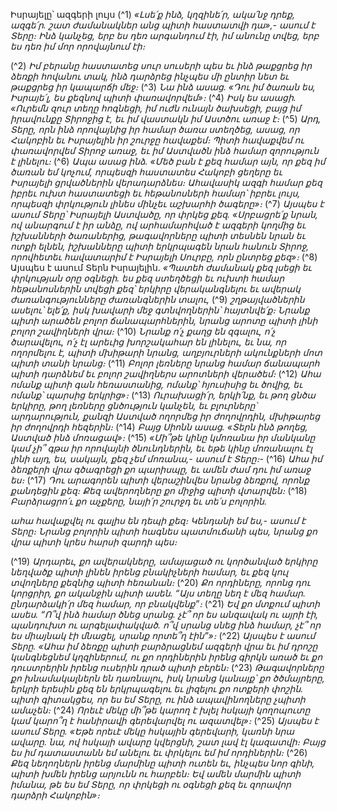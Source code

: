 
Իսրայելը՝ ազգերի լույս
(^1) _«Լսե՛ք ինձ, կղզինե՛ր,
ակա՛նջ դրեք, ազգե՛ր.
շատ ժամանակներ անց պիտի հաստատվի դա»,- ասում է Տերը։
Ինձ կանչեց, երբ ես դեռ արգանդում էի,
իմ անունը տվեց, երբ ես դեռ իմ մոր որովայնում էի։_


(^2) _Իմ բերանը հաստատեց սուր սուսերի պես
եւ ինձ թաքցրեց իր ձեռքի հովանու տակ,
ինձ դարձրեց ինչպես մի ընտիր նետ եւ թաքցրեց իր կապարճի մեջ։_
(^3) _Նա ինձ ասաց.
«Դու իմ ծառան ես, Իսրայե՛լ,
ես քեզնով պիտի փառավորվեմ»։_
(^4) _Իսկ ես ասացի.
«Ուրեմն զուր տեղը հոգնեցի,
իմ ուժն ունայն ծախսեցի,
բայց իմ իրավունքը Տիրոջից է,
եւ իմ վաստակն իմ Աստծու առաջ է։_
(^5) _Արդ, Տերը, որն ինձ որովայնից իր համար ծառա ստեղծեց,
ասաց, որ Հակոբին եւ Իսրայելին իր շուրջը հավաքեմ։
Պիտի հավաքվեմ ու փառավորվեմ Տիրոջ առաջ,
եւ իմ Աստվածն ինձ համար զորություն է լինելու։_
(^6) _Ապա ասաց ինձ.
«Մեծ բան է քեզ համար այն, որ քեզ իմ ծառան եմ կոչում,
որպեսզի հաստատես Հակոբի ցեղերը
եւ Իսրայելի ցրվածներին վերադարձնես։
Ահավասիկ ազգի համար քեզ իբրեւ ուխտ հաստատեցի
եւ հեթանոսների համար՝ իբրեւ լույս,
որպեսզի փրկություն լինես մինչեւ աշխարհի ծագերը»։_
(^7) _Այսպես է ասում Տերը՝
Իսրայելի Աստվածը, որ փրկեց քեզ.
«Սրբացրե՛ք նրան, ով անարգում է իր անձը,
ով արհամարհված է ազգերի կողմից եւ իշխանների ծառաներից,
թագավորները պիտի տեսնեն նրան եւ ոտքի ելնեն,
իշխանները պիտի երկրպագեն նրան հանուն Տիրոջ, որովհետեւ հավատարիմ է
Իսրայելի Սուրբը, որն ընտրեց քեզ»։_
(^8) Այսպես է ասում Տերն Իսրայելին.
_«Պատեհ ժամանակ քեզ լսեցի
եւ փրկության օրը օգնեցի.
ես քեզ ստեղծեցի եւ ուխտի համար հեթանոսներին տվեցի քեզ՝
երկիրը վերականգնելու եւ ավերակ ժառանգությունները ժառանգներին տալու,_
(^9) _շղթայվածներին ասելու՝ ելե՛ք,
իսկ խավարի մեջ գտնվողներին՝ հայտնվե՛ք։
Նրանք պիտի արածեն բոլոր ճանապարհներին,
նրանց արոտը պիտի լինի բոլոր շավիղների վրա։_
(^10) _Նրանք ո՛չ քաղց են զգալու, ո՛չ ծարավելու,
ո՛չ էլ արեւից խորշակահար են լինելու,
եւ նա, որ ողորմելու է, պիտի մխիթարի նրանց,
աղբյուրների ակունքների մոտ պիտի տանի նրանց։_
(^11) _Բոլոր լեռները նրանց համար ճանապարհ պիտի դարձնեմ
եւ բոլոր շավիղներս արոտների վերածեմ։_
(^12) _Ահա ոմանք պիտի գան հեռաստանից,
ոմանք՝ հյուսիսից եւ ծովից,
եւ ոմանք՝ պարսից երկրից»։_
(^13) _Ուրախացի՛ր, երկի՛նք,
եւ թող ցնծա երկիրը,
թող լեռները ցնծություն կանչեն,
եւ բլուրները՝ արդարություն,
քանզի Աստված ողորմեց իր ժողովրդին,
մխիթարեց իր ժողովրդի հեզերին։_
(^14) _Բայց Սիոնն ասաց.
«Տերն ինձ թողեց, Աստված ինձ մոռացավ»։_
(^15) _«Մի՞թե կինը կմոռանա իր մանկանը կամ չի՞ գթա իր որովայնի ծնունդներին,
եւ եթե կինը մոռանալու էլ լինի այդ,
ես, սակայն, քեզ չեմ մոռանա,-
ասում է Տերը։-_
(^16) _Ահա իմ ձեռքերի վրա գծագրեցի քո պարիսպը,
եւ ամեն ժամ դու իմ առաջ ես։_
(^17) _Դու արագորեն պիտի վերաշինվես նրանց ձեռքով,
որոնք քանդեցին քեզ։
Քեզ ավերողները քո միջից պիտի վտարվեն։_
(^18) _Բարձրացրո՛ւ քո աչքերը,
նայի՛ր շուրջդ եւ տե՛ս բոլորին._


_ահա հավաքվել ու գալիս են դեպի քեզ։
Կենդանի եմ ես,- ասում է Տերը։
Նրանց բոլորին պիտի հագնես պատմուճանի պես,
նրանց քո վրա պիտի կրես հարսի զարդի պես։_

(^19) _Արդարեւ, քո ավերակները,
ամայացած ու կործանված երկիրը
նեղվածք պիտի լինեն իրենց բնակիչների համար,
եւ քեզ կուլ տվողները քեզնից պիտի հեռանան։_
(^20) _Քո որդիները, որոնց դու կորցրիր,
քո ականջին պիտի ասեն.
“Այս տեղը նեղ է մեզ համար.
ընդարձակի՛ր մեզ համար, որ բնակվենք”։_
(^21) _Եվ քո մտքում պիտի ասես.
“Ո՞վ ինձ համար ծնեց սրանց.
չէ՞ որ ես անզավակ ու այրի էի,
պանդուխտ ու արգելափակված.
ո՞վ սրանց սնեց ինձ համար,
չէ՞ որ ես միայնակ էի մնացել,
սրանք որտե՞ղ էին”»։_
(^22) _Այսպես է ասում Տերը.
«Ահա իմ ձեռքը պիտի բարձրացնեմ ազգերի վրա
եւ իմ դրոշը կանգնեցնեմ կղզիներում,
ու քո որդիներին իրենց գիրկն առած
եւ քո դուստրերին իրենց ուսերին դրած պիտի բերեն։_
(^23) _Թագավորները քո խնամակալներն են դառնալու,
իսկ նրանց կանայք՝ քո ծծմայրերը,
երկրի երեսին քեզ են երկրպագելու
եւ լիզելու քո ոտքերի փոշին.
պիտի գիտակցես, որ ես եմ Տերը,
ու ինձ ապավինողները չպիտի ամաչեն։_
(^24) _Որեւէ մեկը մի՞թե կարող է խլել հսկայի կողոպուտը
կամ կարո՞ղ է հանիրավի գերեվարվել ու ազատվել»։_
(^25) _Այսպես է ասում Տերը.
«Եթե որեւէ մեկը հսկային գերեվարի,
կառնի նրա ավարը.
նա, ով հսկայի ավարը կվերցնի,
շատ լավ էլ կազատվի։
Բայց ես իմ դատաստանն եմ անելու
եւ փրկելու եմ իմ որդիներին։_
(^26) _Քեզ նեղողներն իրենց մարմինը պիտի ուտեն
եւ, ինչպես նոր գինի, պիտի խմեն իրենց արյունն ու հարբեն։
Եվ ամեն մարմին պիտի իմանա,
թե ես եմ Տերը, որ փրկեցի ու օգնեցի քեզ
եւ զորավոր դարձրի Հակոբին»։_
